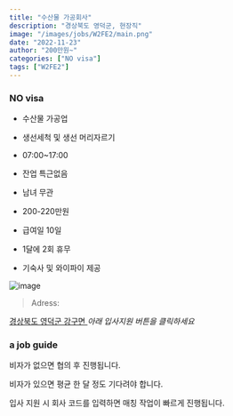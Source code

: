```yaml
---
title: "수산물 가공회사"
description: "경상북도 영덕군, 현장직"
image: "/images/jobs/W2FE2/main.png"
date: "2022-11-23"
author: "200만원~"
categories: ["NO visa"]
tags: ["W2FE2"]
---
```


<!--### need a visa-->
### NO visa

* 수산물 가공업
* 생선세척 및 생선 머리자르기
* 07:00~17:00
* 잔업 특근없음

* 남녀 무관
* 200-220만원
* 급여일 10일
* 1달에 2회 휴무

* 기숙사 및 와이파이 제공

![image](/images/jobs/W2FE2/map.png)

> Adress:
<a target="_blank" rel="noopener noreferrer" href="https://map.naver.com/v5/search/%EA%B2%BD%EC%83%81%EB%B6%81%EB%8F%84%20%EC%98%81%EB%8D%95%EA%B5%B0%20%EA%B0%95%EA%B5%AC%EB%A9%B4/address/14402361.407755565,4350525.319616029,%EA%B2%BD%EC%83%81%EB%B6%81%EB%8F%84%20%EC%98%81%EB%8D%95%EA%B5%B0%20%EA%B0%95%EA%B5%AC%EB%A9%B4,adm?c=14135432.6868019,4310118.4151234,6.78,0,0,0,dh&isCorrectAnswer=true">
    경상북도 영덕군 강구면
</a>
<!--
이스트시 스페셜	
경상북도 영덕군 강구면 금호샛길 115-83	
30만원	
최인식
010-9169-0204	
-->
<cite>아래 입사지원 버튼을 클릭하세요</cite>

### a job guide
비자가 없으면 협의 후 진행됩니다.

비자가 있으면 평균 한 달 정도 기다려야 합니다.

입사 지원 시 회사 코드를 입력하면 매칭 작업이 빠르게 진행됩니다.